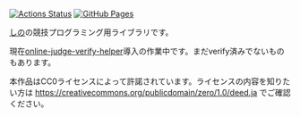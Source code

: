 [![Actions Status](https://github.com/shino-sky/cp-lib/workflows/verify/badge.svg)](https://github.com/shino-sky/cp-lib/actions) [![GitHub Pages](https://img.shields.io/static/v1?label=GitHub+Pages&message=+&color=brightgreen&logo=github)](https://shino-sky.github.io/cp-lib/)

[しの](https://twitter.com/shino_skycrew)の競技プログラミング用ライブラリです。

現在[online-judge-verify-helper](https://github.com/kmyk/online-judge-verify-helper)導入の作業中です。まだverify済みでないものもあります。

本作品はCC0ライセンスによって許諾されています。ライセンスの内容を知りたい方は https://creativecommons.org/publicdomain/zero/1.0/deed.ja でご確認ください。